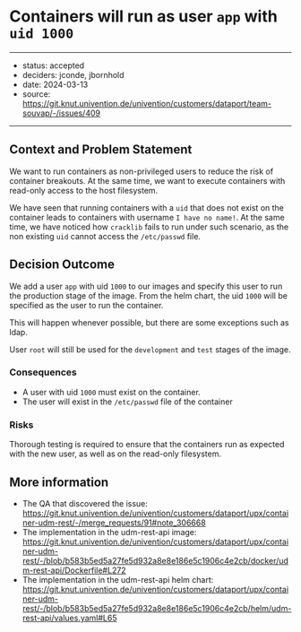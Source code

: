 
# Containers will run as user `app` with `uid 1000`

---

- status: accepted
- deciders: jconde, jbornhold
- date: 2024-03-13
- source: https://git.knut.univention.de/univention/customers/dataport/team-souvap/-/issues/409

---

## Context and Problem Statement

We want to run containers as non-privileged users to reduce the risk of container breakouts.
At the same time, we want to execute containers with read-only access to the host filesystem.

We have seen that running containers with a `uid` that does not exist on the container
leads to containers with username `I have no name!`. At the same time, we have noticed
how `cracklib` fails to run under such scenario, as the non existing `uid` cannot
access the `/etc/passwd` file.

## Decision Outcome

We add a user `app` with uid `1000` to our images and specify this user to run
the production stage of the image. From the helm chart, the uid `1000` will be
specified as the user to run the container.

This will happen whenever possible, but there are some exceptions such as ldap.

User `root` will still be used for the `development` and `test` stages of the image.

### Consequences

- A user with uid `1000` must exist on the container.
- The user will exist in the `/etc/passwd` file of the container

### Risks

Thorough testing is required to ensure that the containers run as expected
with the new user, as well as on the read-only filesystem.

## More information

- The QA that discovered the issue:
  <https://git.knut.univention.de/univention/customers/dataport/upx/container-udm-rest/-/merge_requests/91#note_306668>
- The implementation in the udm-rest-api image:
  <https://git.knut.univention.de/univention/customers/dataport/upx/container-udm-rest/-/blob/b583b5ed5a27fe5d932a8e8e186e5c1906c4e2cb/docker/udm-rest-api/Dockerfile#L272>
- The implementation in the udm-rest-api helm chart:
  <https://git.knut.univention.de/univention/customers/dataport/upx/container-udm-rest/-/blob/b583b5ed5a27fe5d932a8e8e186e5c1906c4e2cb/helm/udm-rest-api/values.yaml#L65>
